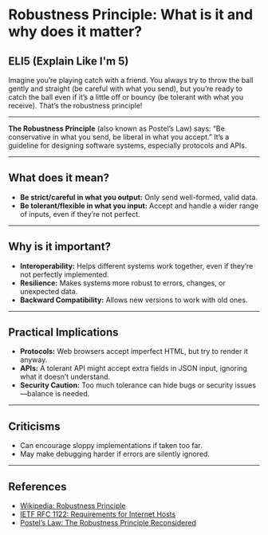 # Robustness Principle: What is it and why does it matter?

## ELI5 (Explain Like I'm 5)
Imagine you’re playing catch with a friend. You always try to throw the ball gently and straight (be careful with what you send), but you’re ready to catch the ball even if it’s a little off or bouncy (be tolerant with what you receive). That’s the robustness principle!

---

**The Robustness Principle** (also known as Postel’s Law) says: “Be conservative in what you send, be liberal in what you accept.” It’s a guideline for designing software systems, especially protocols and APIs.

---

## What does it mean?
- **Be strict/careful in what you output:** Only send well-formed, valid data.
- **Be tolerant/flexible in what you input:** Accept and handle a wider range of inputs, even if they’re not perfect.

---

## Why is it important?
- **Interoperability:** Helps different systems work together, even if they’re not perfectly implemented.
- **Resilience:** Makes systems more robust to errors, changes, or unexpected data.
- **Backward Compatibility:** Allows new versions to work with old ones.

---

## Practical Implications
- **Protocols:** Web browsers accept imperfect HTML, but try to render it anyway.
- **APIs:** A tolerant API might accept extra fields in JSON input, ignoring what it doesn’t understand.
- **Security Caution:** Too much tolerance can hide bugs or security issues—balance is needed.

---

## Criticisms
- Can encourage sloppy implementations if taken too far.
- May make debugging harder if errors are silently ignored.

---

## References
- [Wikipedia: Robustness Principle](https://en.wikipedia.org/wiki/Robustness_principle)
- [IETF RFC 1122: Requirements for Internet Hosts](https://datatracker.ietf.org/doc/html/rfc1122#section-1.2.2)
- [Postel’s Law: The Robustness Principle Reconsidered](https://tools.ietf.org/html/draft-iab-protocol-maintenance-07) 